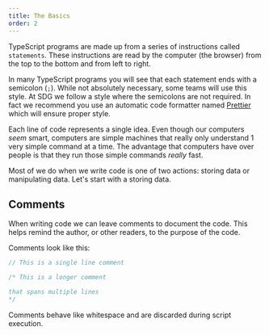 ```yaml
---
title: The Basics
order: 2
---
```


TypeScript programs are made up from a series of instructions called
`statements`. These instructions are read by the computer (the browser) from the
top to the bottom and from left to right.

In many TypeScript programs you will see that each statement ends with a
semicolon (`;`). While not absolutely necessary, some teams will use this style.
At SDG we follow a style where the semicolons are not required. In fact we
recommend you use an automatic code formatter named
[Prettier](https://prettier.io/) which will ensure proper style.

Each line of code represents a single idea. Even though our computers _seem_
smart, computers are simple machines that really only understand 1 very simple
command at a time. The advantage that computers have over people is that they
run those simple commands _really_ fast.

Most of we do when we write code is one of two actions: storing data or
manipulating data. Let's start with a storing data.

## Comments

When writing code we can leave comments to document the code. This helps remind
the author, or other readers, to the purpose of the code.

Comments look like this:

```TypeScript
// This is a single line comment

/* This is a longer comment

that spans multiple lines
*/
```

Comments behave like whitespace and are discarded during script execution.
